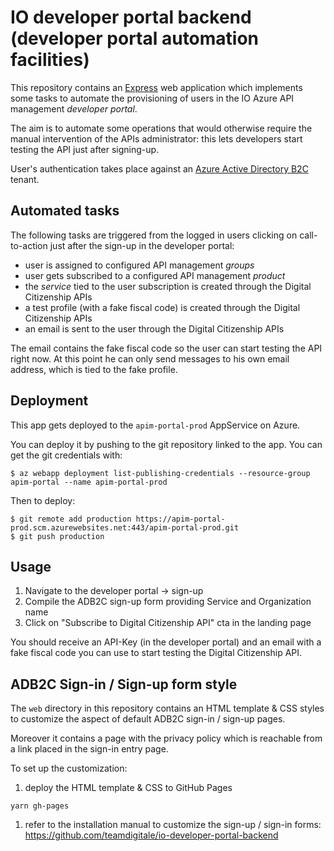 # IO developer portal backend (developer portal automation facilities)

This repository contains an [Express](http://expressjs.com/)
web application which implements some tasks to automate the provisioning
of users in the IO Azure API management *developer portal*.

The aim is to automate some operations that would otherwise
require the manual intervention of the APIs administrator:
this lets developers start testing the API just after signing-up.

User's authentication takes place against an
[Azure Active Directory B2C](https://azure.microsoft.com/en-us/services/active-directory-b2c/)
tenant.

## Automated tasks

The following tasks are triggered from the logged in users
clicking on call-to-action just after the sign-up in the developer portal:

- user is assigned to configured API management *groups*
- user gets subscribed to a configured API management *product*
- the *service* tied to the user subscription is created through the Digital Citizenship APIs
- a test profile (with a fake fiscal code) is created through the Digital Citizenship APIs
- an email is sent to the user through the Digital Citizenship APIs

The email contains the fake fiscal code so the user can start testing the API right now.
At this point he can only send messages to his own email address, which is tied to the fake profile.

## Deployment

This app gets deployed to the `apim-portal-prod` AppService on Azure.

You can deploy it by pushing to the git repository linked
to the app. You can get the git credentials with:

```
$ az webapp deployment list-publishing-credentials --resource-group apim-portal --name apim-portal-prod
```

Then to deploy:

```
$ git remote add production https://apim-portal-prod.scm.azurewebsites.net:443/apim-portal-prod.git
$ git push production
```

## Usage

1. Navigate to the developer portal -> sign-up
1. Compile the ADB2C sign-up form providing Service and Organization name
1. Click on "Subscribe to Digital Citizenship API" cta in the landing page

You should receive an API-Key (in the developer portal) and an email
with a fake fiscal code you can use to start testing the Digital Citizenship API.

## ADB2C Sign-in / Sign-up form style

The `web` directory in this repository contains an HTML template & CSS styles
to customize the aspect of default ADB2C sign-in / sign-up pages.

Moreover it contains a page with the privacy policy which is reachable
from a link placed in the sign-in entry page.

To set up the customization:

1. deploy the HTML template & CSS to GitHub Pages
```
yarn gh-pages
```
1. refer to the installation manual to customize the sign-up / sign-in forms:
https://github.com/teamdigitale/io-developer-portal-backend
